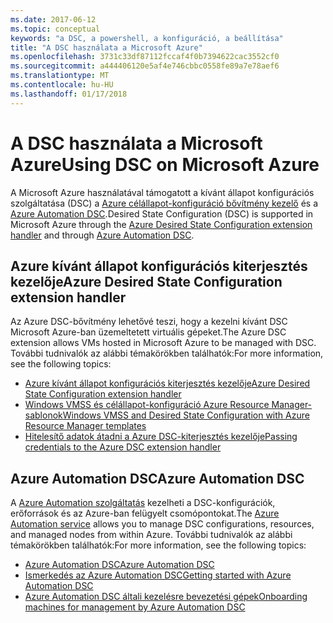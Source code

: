 ```yaml
---
ms.date: 2017-06-12
ms.topic: conceptual
keywords: "a DSC, a powershell, a konfiguráció, a beállítása"
title: "A DSC használata a Microsoft Azure"
ms.openlocfilehash: 3731c33df87112fccaf4f0b7394622cac3552cf0
ms.sourcegitcommit: a444406120e5af4e746cbbc0558fe89a7e78aef6
ms.translationtype: MT
ms.contentlocale: hu-HU
ms.lasthandoff: 01/17/2018
---
```

# <a name="using-dsc-on-microsoft-azure"></a><span data-ttu-id="6e492-103">A DSC használata a Microsoft Azure</span><span class="sxs-lookup"><span data-stu-id="6e492-103">Using DSC on Microsoft Azure</span></span>

<span data-ttu-id="6e492-104">A Microsoft Azure használatával támogatott a kívánt állapot konfigurációs szolgáltatása (DSC) a [Azure célállapot-konfiguráció bővítmény kezelő](https://docs.microsoft.com/azure/virtual-machines/virtual-machines-windows-extensions-dsc-overview) és a [Azure Automation DSC](https://docs.microsoft.com/azure/automation/automation-dsc-overview).</span><span class="sxs-lookup"><span data-stu-id="6e492-104">Desired State Configuration (DSC) is supported in Microsoft Azure through the [Azure Desired State Configuration extension handler](https://docs.microsoft.com/azure/virtual-machines/virtual-machines-windows-extensions-dsc-overview) and through [Azure Automation DSC](https://docs.microsoft.com/azure/automation/automation-dsc-overview).</span></span>

## <a name="azure-desired-state-configuration-extension-handler"></a><span data-ttu-id="6e492-105">Azure kívánt állapot konfigurációs kiterjesztés kezelője</span><span class="sxs-lookup"><span data-stu-id="6e492-105">Azure Desired State Configuration extension handler</span></span>

<span data-ttu-id="6e492-106">Az Azure DSC-bővítmény lehetővé teszi, hogy a kezelni kívánt DSC Microsoft Azure-ban üzemeltetett virtuális gépeket.</span><span class="sxs-lookup"><span data-stu-id="6e492-106">The Azure DSC extension allows VMs hosted in Microsoft Azure to be managed with DSC.</span></span> <span data-ttu-id="6e492-107">További tudnivalók az alábbi témakörökben találhatók:</span><span class="sxs-lookup"><span data-stu-id="6e492-107">For more information, see the following topics:</span></span>

- [<span data-ttu-id="6e492-108">Azure kívánt állapot konfigurációs kiterjesztés kezelője</span><span class="sxs-lookup"><span data-stu-id="6e492-108">Azure Desired State Configuration extension handler</span></span>](https://docs.microsoft.com/azure/virtual-machines/virtual-machines-windows-extensions-dsc-overview)
- [<span data-ttu-id="6e492-109">Windows VMSS és célállapot-konfiguráció Azure Resource Manager-sablonok</span><span class="sxs-lookup"><span data-stu-id="6e492-109">Windows VMSS and Desired State Configuration with Azure Resource Manager templates</span></span>](https://docs.microsoft.com/azure/virtual-machines/virtual-machines-windows-extensions-dsc-template)
- [<span data-ttu-id="6e492-110">Hitelesítő adatok átadni a Azure DSC-kiterjesztés kezelője</span><span class="sxs-lookup"><span data-stu-id="6e492-110">Passing credentials to the Azure DSC extension handler</span></span>](https://docs.microsoft.com/azure/virtual-machines/virtual-machines-windows-extensions-dsc-credentials)

## <a name="azure-automation-dsc"></a><span data-ttu-id="6e492-111">Azure Automation DSC</span><span class="sxs-lookup"><span data-stu-id="6e492-111">Azure Automation DSC</span></span>

<span data-ttu-id="6e492-112">A [Azure Automation szolgáltatás](https://azure.microsoft.com/services/automation/) kezelheti a DSC-konfigurációk, erőforrások és az Azure-ban felügyelt csomópontokat.</span><span class="sxs-lookup"><span data-stu-id="6e492-112">The [Azure Automation service](https://azure.microsoft.com/services/automation/) allows you to manage DSC configurations, resources, and managed nodes from within Azure.</span></span> <span data-ttu-id="6e492-113">További tudnivalók az alábbi témakörökben találhatók:</span><span class="sxs-lookup"><span data-stu-id="6e492-113">For more information, see the following topics:</span></span>

- [<span data-ttu-id="6e492-114">Azure Automation DSC</span><span class="sxs-lookup"><span data-stu-id="6e492-114">Azure Automation DSC</span></span>](https://docs.microsoft.com/azure/automation/automation-dsc-overview)
- [<span data-ttu-id="6e492-115">Ismerkedés az Azure Automation DSC</span><span class="sxs-lookup"><span data-stu-id="6e492-115">Getting started with Azure Automation DSC</span></span>](https://docs.microsoft.com/azure/automation/automation-dsc-getting-started)
- [<span data-ttu-id="6e492-116">Azure Automation DSC általi kezelésre bevezetési gépek</span><span class="sxs-lookup"><span data-stu-id="6e492-116">Onboarding machines for management by Azure Automation DSC</span></span>](https://docs.microsoft.com/azure/automation/automation-dsc-onboarding)

